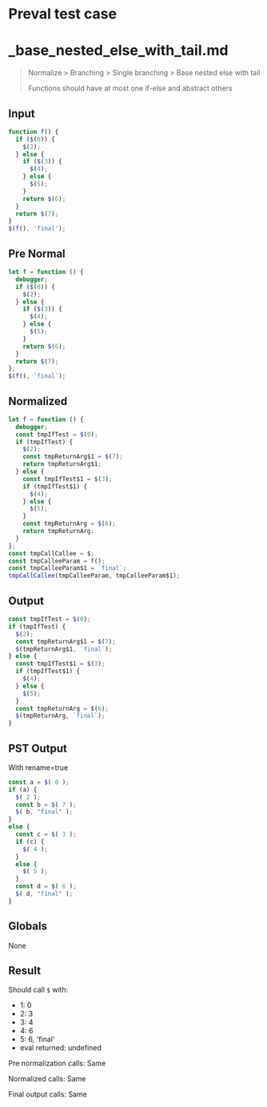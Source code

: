 # Preval test case

# _base_nested_else_with_tail.md

> Normalize > Branching > Single branching > Base nested else with tail
>
> Functions should have at most one if-else and abstract others

## Input

`````js filename=intro
function f() {
  if ($(0)) {
    $(2);
  } else {
    if ($(3)) {
      $(4);
    } else {
      $(5);
    }
    return $(6);
  }
  return $(7);
}
$(f(), 'final');
`````

## Pre Normal


`````js filename=intro
let f = function () {
  debugger;
  if ($(0)) {
    $(2);
  } else {
    if ($(3)) {
      $(4);
    } else {
      $(5);
    }
    return $(6);
  }
  return $(7);
};
$(f(), `final`);
`````

## Normalized


`````js filename=intro
let f = function () {
  debugger;
  const tmpIfTest = $(0);
  if (tmpIfTest) {
    $(2);
    const tmpReturnArg$1 = $(7);
    return tmpReturnArg$1;
  } else {
    const tmpIfTest$1 = $(3);
    if (tmpIfTest$1) {
      $(4);
    } else {
      $(5);
    }
    const tmpReturnArg = $(6);
    return tmpReturnArg;
  }
};
const tmpCallCallee = $;
const tmpCalleeParam = f();
const tmpCalleeParam$1 = `final`;
tmpCallCallee(tmpCalleeParam, tmpCalleeParam$1);
`````

## Output


`````js filename=intro
const tmpIfTest = $(0);
if (tmpIfTest) {
  $(2);
  const tmpReturnArg$1 = $(7);
  $(tmpReturnArg$1, `final`);
} else {
  const tmpIfTest$1 = $(3);
  if (tmpIfTest$1) {
    $(4);
  } else {
    $(5);
  }
  const tmpReturnArg = $(6);
  $(tmpReturnArg, `final`);
}
`````

## PST Output

With rename=true

`````js filename=intro
const a = $( 0 );
if (a) {
  $( 2 );
  const b = $( 7 );
  $( b, "final" );
}
else {
  const c = $( 3 );
  if (c) {
    $( 4 );
  }
  else {
    $( 5 );
  }
  const d = $( 6 );
  $( d, "final" );
}
`````

## Globals

None

## Result

Should call `$` with:
 - 1: 0
 - 2: 3
 - 3: 4
 - 4: 6
 - 5: 6, 'final'
 - eval returned: undefined

Pre normalization calls: Same

Normalized calls: Same

Final output calls: Same
